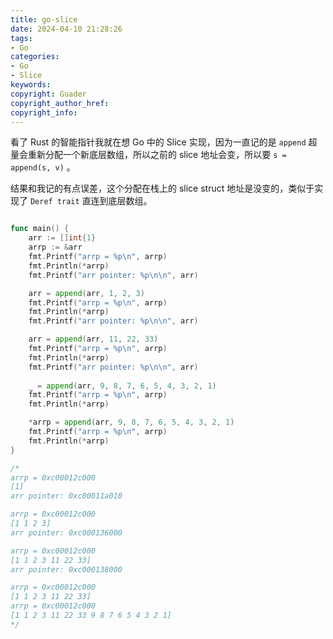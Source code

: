 ```yaml
---
title: go-slice
date: 2024-04-10 21:28:26
tags:
- Go
categories:
- Go
- Slice
keywords:
copyright: Guader
copyright_author_href:
copyright_info:
---
```


看了 Rust 的智能指针我就在想 Go 中的 Slice 实现，因为一直记的是 `append` 超量会重新分配一个新底层数组，所以之前的 slice 地址会变，所以要 `s = append(s, v)` 。

结果和我记的有点误差，这个分配在栈上的 slice struct 地址是没变的，类似于实现了 `Deref trait` 直连到底层数组。

```go

func main() {
	arr := []int{1}
	arrp := &arr
	fmt.Printf("arrp = %p\n", arrp)
	fmt.Println(*arrp)
	fmt.Printf("arr pointer: %p\n\n", arr)

	arr = append(arr, 1, 2, 3)
	fmt.Printf("arrp = %p\n", arrp)
	fmt.Println(*arrp)
	fmt.Printf("arr pointer: %p\n\n", arr)

	arr = append(arr, 11, 22, 33)
	fmt.Printf("arrp = %p\n", arrp)
	fmt.Println(*arrp)
	fmt.Printf("arr pointer: %p\n\n", arr)
    
    _ = append(arr, 9, 8, 7, 6, 5, 4, 3, 2, 1)
	fmt.Printf("arrp = %p\n", arrp)
	fmt.Println(*arrp)

	*arrp = append(arr, 9, 8, 7, 6, 5, 4, 3, 2, 1)
	fmt.Printf("arrp = %p\n", arrp)
	fmt.Println(*arrp)
}

/*
arrp = 0xc00012c000
[1]
arr pointer: 0xc00011a010

arrp = 0xc00012c000
[1 1 2 3]
arr pointer: 0xc000136000

arrp = 0xc00012c000
[1 1 2 3 11 22 33]
arr pointer: 0xc000138000

arrp = 0xc00012c000
[1 1 2 3 11 22 33]
arrp = 0xc00012c000
[1 1 2 3 11 22 33 9 8 7 6 5 4 3 2 1]
*/
```

